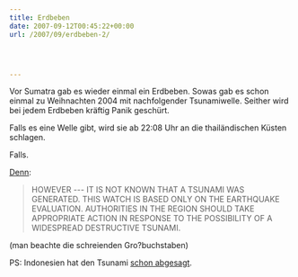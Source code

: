 ```yaml
---
title: Erdbeben
date: 2007-09-12T00:45:22+00:00
url: /2007/09/erdbeben-2/




---
```

Vor Sumatra gab es wieder einmal ein Erdbeben. Sowas gab es schon einmal zu Weihnachten 2004 mit nachfolgender Tsunamiwelle. Seither wird bei jedem Erdbeben kräftig Panik geschürt.

Falls es eine Welle gibt, wird sie ab 22:08 Uhr an die thailändischen Küsten schlagen.

Falls.

[Denn][1]:

> <span class="caps">HOWEVER</span> --- IT IS <span class="caps">NOT</span> <span class="caps">KNOWN</span> <span class="caps">THAT</span> A <span class="caps">TSUNAMI</span> <span class="caps">WAS</span> <span class="caps">GENERATED</span>. <span class="caps">THIS</span> <span class="caps">WATCH</span> IS <span class="caps">BASED</span> <span class="caps">ONLY</span> ON <span class="caps">THE</span> <span class="caps">EARTHQUAKE</span> <span class="caps">EVALUATION</span>. <span class="caps">AUTHORITIES</span> IN <span class="caps">THE</span> <span class="caps">REGION</span> <span class="caps">SHOULD</span> <span class="caps">TAKE</span> <span class="caps">APPROPRIATE</span> <span class="caps">ACTION</span> IN <span class="caps">RESPONSE</span> TO <span class="caps">THE</span> <span class="caps">POSSIBILITY</span> OF A <span class="caps">WIDESPREAD</span> <span class="caps">DESTRUCTIVE</span> <span class="caps">TSUNAMI</span>.

(man beachte die schreienden Gro?buchstaben)

PS: Indonesien hat den Tsunami [schon abgesagt][2].

 [1]: http://www.prh.noaa.gov/ptwc/messages/indian/2007/indian.2007.09.12.115317.txt
 [2]: http://www.nationmultimedia.com/2007/09/12/headlines/headlines_30048736.php
